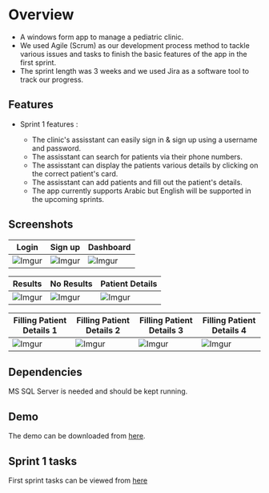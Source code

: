 # Overview

- A windows form app to manage a pediatric clinic.
- We used Agile (Scrum) as our development process method to tackle various issues and tasks to finish the basic features of the app in the first sprint.
- The sprint length was 3 weeks and we used Jira as a software tool to track our progress.

## Features

- Sprint 1 features :

  * The clinic's assisstant can easily sign in & sign up using a username and password.
  * The assisstant can search for patients via their phone numbers.
  * The assisstant can display the patients various details by clicking on the correct patient's card.
  * The assisstant can add patients and fill out the patient's details.
  * The app currently supports Arabic but English will be supported in the upcoming sprints.

## Screenshots
| Login                                     	| Sign up                                   	| Dashboard                                 	|
|-------------------------------------------	|-------------------------------------------	|-------------------------------------------	|
| ![Imgur](https://i.imgur.com/9K6vWhO.png) 	| ![Imgur](https://i.imgur.com/4Xt5U8c.png) 	| ![Imgur](https://i.imgur.com/K4pixGw.png) 	|

| Results                                   	| No Results                                	| Patient Details                           	|
|-------------------------------------------	|-------------------------------------------	|-------------------------------------------	|
| ![Imgur](https://i.imgur.com/LHYfXrv.png) 	| ![Imgur](https://i.imgur.com/ol0r1L1.png) 	| ![Imgur](https://i.imgur.com/XZ8WDAx.png) 	|

| Filling Patient Details 1                 	| Filling Patient Details 2                 	| Filling Patient Details 3                 	| Filling Patient Details 4                 	|
|-------------------------------------------	|-------------------------------------------	|-------------------------------------------	|-------------------------------------------	|
| ![Imgur](https://i.imgur.com/ZCB28Ao.png) 	| ![Imgur](https://i.imgur.com/nUJ2BRI.png) 	| ![Imgur](https://i.imgur.com/3D8FEmH.png) 	| ![Imgur](https://i.imgur.com/2mAyxcq.png) 	|

## Dependencies

MS SQL Server is needed and should be kept running.

## Demo

The demo can be downloaded from [here](https://drive.google.com/file/d/1B4WcZGbIaLJY2vBKiRAHKtdvdGL21SvS/view?usp=sharing).

## Sprint 1 tasks

First sprint tasks can be viewed from [here](https://drive.google.com/file/d/13ZQ01FArtO9XAc8Qt1U42Ss0wbtNeehO/view?usp=sharing)
